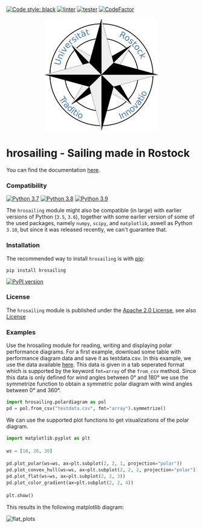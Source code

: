 [![Code style: black](https://img.shields.io/badge/code%20style-black-000000.svg)](https://github.com/psf/black)
[![linter](https://github.com/hrosailing/hrosailing/actions/workflows/linting.yml/badge.svg)](https://github.com/hrosailing/hrosailing/actions/workflows/linting.yml)
[![tester](https://github.com/hrosailing/hrosailing/actions/workflows/build-and-test.yml/badge.svg)](https://github.com/hrosailing/hrosailing/actions/workflows/build-and-test.yml)
[![CodeFactor](https://www.codefactor.io/repository/github/hrosailing/hrosailing/badge)](https://www.codefactor.io/repository/github/hrosailing/hrosailing)

<p align="center">
    <img src="https://raw.githubusercontent.com/hrosailing/hrosailing/main/logo.png" width=300px height=300px alt="hrosailing">
</p>

hrosailing - Sailing made in Rostock
====================================

You can find the documentation [here](https://hrosailing.github.io/hrosailing/ "hrosailing").

### Compatibility 
[![Python 3.7](https://img.shields.io/badge/python-3.7-blue.svg)](https://www.python.org/downloads/release/python-370/)
[![Python 3.8](https://img.shields.io/badge/python-3.8-blue.svg)](https://www.python.org/downloads/release/python-380/)
[![Python 3.9](https://img.shields.io/badge/python-3.9-blue.svg)](https://www.python.org/downloads/release/python-390/)

The `hrosailing` module might also be compatible (in large) with earlier versions of Python (`3.5`, `3.6`), together with some earlier
version of some of the used packages, namely `numpy`, `scipy`, and `matplotlib`, aswell as Python `3.10`, but since it was released 
recently, we can't guarantee that.


### Installation

The recommended way to install `hrosailing` is with 
[pip](http://pypi.python.org/pypi/pip/):
    
    pip install hrosailing

[![PyPI version](https://badge.fury.io/py/hrosailing.svg)](https://badge.fury.io/py/hrosailing)


### License 

The `hrosailing` module is published under the [Apache 2.0 License](https://choosealicense.com/licenses/apache-2.0/), see also [License](LICENSE)

### Examples

Use the hrosailing module for reading, writing and displaying polar performance diagrams.
For a first example, download some table with performance diagram data and save it as testdata.csv.
In this example, we use the data available [here](https://www.seapilot.com/wp-content/uploads/2018/05/60ftmono.txt).
This data is given in a tab seperated format which is supported by the keyword ```fmt=array``` of the ```from_csv``` method.
Since this data is only defined for wind angles between 0° and 180° we use the symmetrize function to obtain a symmetric polar diagram with wind angles between 0° and 360°.

```python
import hrosailing.polardiagram as pol
pd = pol.from_csv("testdata.csv", fmt="array").symmetrize()
```

We can use the supported plot functions to get visualizations of the polar diagram.

```python
import matplotlib.pyplot as plt

ws = [10, 20, 30]

pd.plot_polar(ws=ws, ax=plt.subplot(2, 2, 1, projection="polar"))
pd.plot_convex_hull(ws=ws, ax=plt.subplot(2, 2, 2, projection="polar"))
pd.plot_flat(ws=ws, ax=plt.subplot(2, 2, 3))
pd.plot_color_gradient(ax=plt.subplot(2, 2, 4))

plt.show()
```

This results in the following matplotlib diagram:

![flat_plots](https://user-images.githubusercontent.com/70914876/146026223-fc58a914-9b01-47ae-bf9c-6429113dbf4a.png)

